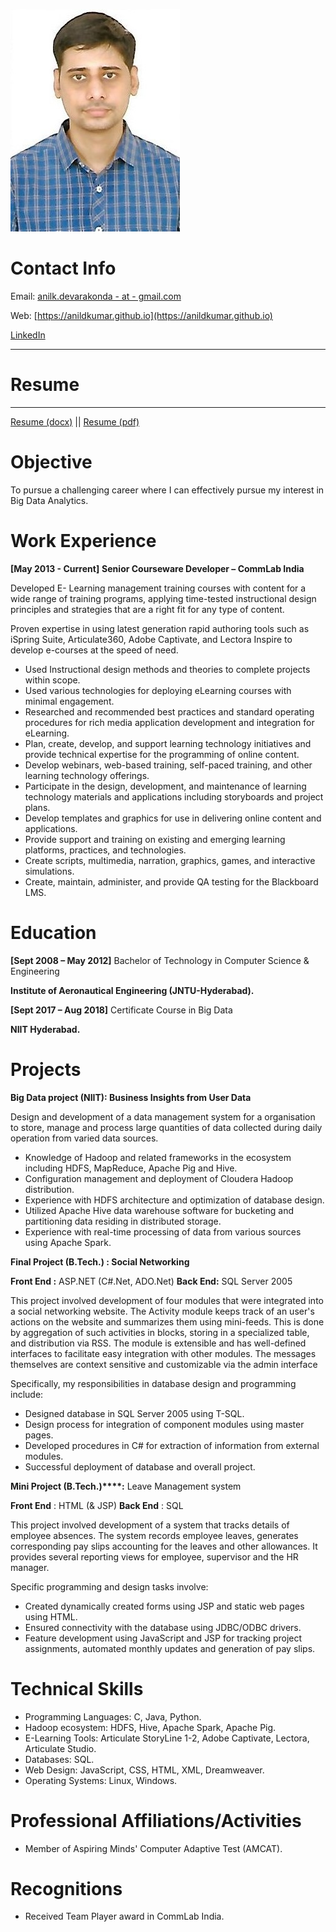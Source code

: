 ﻿![](anil.jpg  "Anil Kumar")

# Contact Info

Email: [anilk.devarakonda - at - gmail.com](mailto:anilk.devarakonda-at-gmail.com)



Web: [https://anildkumar.github.io](https://anildkumar.github.io)

[LinkedIn](https://www.linkedin.com/in/anil-devarakonda/)

***
# Resume

***
[Resume (docx)](./Anil_Kumar_Resume.docx) || [Resume (pdf)](./Anil_Kumar_Resume.pdf)

# Objective

To pursue a challenging career where I can effectively pursue my interest in Big Data Analytics.

# Work Experience

**[May 2013 - Current]**  **Senior Courseware Developer – CommLab India**

Developed E- Learning management training courses with content for a wide range of training programs, applying time-tested instructional design principles and strategies that are a right fit for any type of content.

Proven expertise in using latest generation rapid authoring tools such as iSpring Suite, Articulate360, Adobe Captivate, and Lectora Inspire to develop e-courses at the speed of need.

- Used Instructional design methods and theories to complete projects within scope.
- Used various technologies for deploying eLearning courses with minimal engagement.
- Researched and recommended best practices and standard operating procedures for rich media application development and integration for eLearning.
- Plan, create, develop, and support learning technology initiatives and provide technical expertise for the programming of online content.
- Develop webinars, web-based training, self-paced training, and other learning technology offerings.
- Participate in the design, development, and maintenance of learning technology materials and applications including storyboards and project plans.
- Develop templates and graphics for use in delivering online content and applications.
- Provide support and training on existing and emerging learning platforms, practices, and technologies.
- Create scripts, multimedia, narration, graphics, games, and interactive simulations.
- Create, maintain, administer, and provide QA testing for the Blackboard LMS.

# Education

**[Sept 2008 – May 2012]**                Bachelor of Technology in Computer Science &amp; Engineering

**Institute of Aeronautical Engineering (JNTU-Hyderabad).**

**[Sept 2017 – Aug 2018]**                Certificate Course in Big Data 

**NIIT Hyderabad.**


# Projects

**Big Data project (NIIT): Business Insights from User Data**

Design and development of a data management system for a organisation to store, manage and process large quantities of data collected during daily operation from varied data sources.

- Knowledge of Hadoop and related frameworks in the ecosystem including HDFS, MapReduce, Apache Pig and Hive.
- Configuration management and deployment of Cloudera Hadoop distribution.
- Experience with HDFS architecture and optimization of database design.
- Utilized Apache Hive data warehouse software for bucketing and partitioning data residing in distributed storage.
- Experience with real-time processing of data from various sources using Apache Spark.

**Final Project (B.Tech.) : Social Networking**

**Front End :** ASP.NET (C#.Net, ADO.Net)         **Back End:** SQL Server 2005

This project involved development of four modules that were integrated into a social networking website. The Activity module keeps track of an user&#39;s actions on the website and summarizes them using mini-feeds. This is done by aggregation of such activities in blocks, storing in a specialized table, and distribution via RSS. The module is extensible and has well-defined interfaces to facilitate easy integration with other modules. The messages themselves are context sensitive and customizable via the admin interface

Specifically, my responsibilities in database design and programming include:

- Designed database in SQL Server 2005 using T-SQL.
- Design process for integration of component modules using master pages.
- Developed procedures in C# for extraction of information from external modules.
- Successful deployment of database and overall project.

**Mini Project (B.Tech.)****:** Leave Management system

**Front End** : HTML (&amp; JSP)         **Back End**  : SQL

This project involved development of a system that tracks details of employee absences. The system records  employee leaves, generates corresponding  pay slips accounting for the leaves and other allowances.  It provides several reporting views for employee, supervisor and the HR manager.

Specific programming and design tasks involve:

- Created dynamically created forms using JSP and static web pages using HTML.
- Ensured connectivity with the database using JDBC/ODBC drivers.
- Feature development using JavaScript and JSP for tracking project assignments, automated monthly updates and generation of pay slips.

# Technical Skills

- Programming Languages:  C, Java, Python.
- Hadoop ecosystem: HDFS, Hive, Apache Spark, Apache Pig.	
- E-Learning Tools: Articulate StoryLine 1-2, Adobe Captivate, Lectora, Articulate Studio.
- Databases: SQL.
- Web Design: JavaScript, CSS, HTML, XML, Dreamweaver.
- Operating Systems: Linux, Windows.

# Professional Affiliations/Activities

- Member of Aspiring Minds&#39; Computer Adaptive Test (AMCAT).

# Recognitions

- Received Team Player award in CommLab India.
